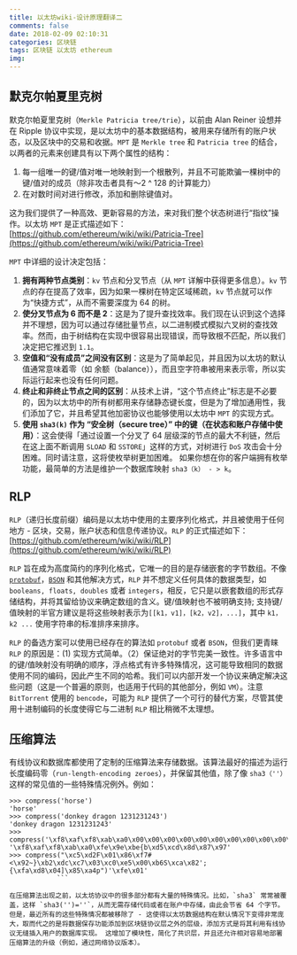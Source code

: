 ```yaml
---
title: 以太坊wiki-设计原理翻译二
comments: false
date: 2018-02-09 02:10:31
categories: 区块链
tags: 区块链 以太坊 ethereum
img:
---
```

## 默克尔帕夏里克树

默克尔帕夏里克树（`Merkle Patricia tree/trie`），以前由 Alan Reiner 设想并在 Ripple 协议中实现，是以太坊中的基本数据结构，被用来存储所有的账户状态，以及区块中的交易和收据。`MPT` 是 `Merkle tree` 和 `Patricia tree` 的结合，以两者的元素来创建具有以下两个属性的结构：

1. 每一组唯一的键/值对唯一地映射到一个根散列，并且不可能欺骗一棵树中的键/值对的成员（除非攻击者具有〜2 ^ 128 的计算能力）
2. 在对数时间对进行修改，添加和删除键值对。

这为我们提供了一种高效、更新容易的方法，来对我们整个状态树进行“指纹”操作。以太坊 `MPT` 是正式描述如下：[https://github.com/ethereum/wiki/wiki/Patricia-Tree](https://github.com/ethereum/wiki/wiki/Patricia-Tree)

`MPT` 中详细的设计决定包括：

1. **拥有两种节点类别**：`kv` 节点和分叉节点（从 `MPT` 详解中获得更多信息）。`kv` 节点的存在提高了效率，因为如果一棵树在特定区域稀疏，`kv` 节点就可以作为“快捷方式”，从而不需要深度为 64 的树。
2. **使分叉节点为 6 而不是 2**：这是为了提升查找效率。我们现在认识到这个选择并不理想，因为可以通过存储批量节点，以二进制模式模拟六叉树的查找效率。然而，由于树结构在实现中很容易出现错误，而导致根不匹配，所以我们决定把它推迟到 `1.1`。
3. **空值和“没有成员”之间没有区别**：这是为了简单起见，并且因为以太坊的默认值通常意味着零（如 余额（balance）），而且空字符串被用来表示零，所以实际运行起来也没有任何问题。
4. **终止和非终止节点之间的区别**：从技术上讲，“这个节点终止”标志是不必要的，因为以太坊中的所有树都用来存储静态键长度，但是为了增加通用性，我们添加了它，并且希望其他加密协议也能够使用以太坊中 `MPT` 的实现方式。
5. **使用 `sha3(k)` 作为 “安全树（secure tree）” 中的键（在状态和账户存储中使用）**：这会使得「通过设置一个分叉了 64 层级深的节点的最大不利链，然后在这上面不断调用 `SLOAD` 和 `SSTORE`」这样的方式，对树进行 `DoS` 攻击会十分困难。同时请注意，这将使枚举树更加困难。 如果你想在你的客户端拥有枚举功能，最简单的方法是维护一个数据库映射 `sha3（k） - > k`。

## RLP

`RLP`（递归长度前缀）编码是以太坊中使用的主要序列化格式，并且被使用于任何地方 - 区块，交易，账户状态和信息传递协议。`RLP` 的正式描述如下：[https://github.com/ethereum/wiki/wiki/RLP](https://github.com/ethereum/wiki/wiki/RLP)

`RLP` 旨在成为高度简约的序列化格式，它唯一的目的是存储嵌套的字节数组。不像 [`protobuf`](https://developers.google.com/protocol-buffers/docs/pythontutorial)，[`BSON`](http://bsonspec.org/) 和其他解决方式，`RLP` 并不想定义任何具体的数据类型，如 `booleans, floats, doubles` 或者 `integers`，相反，它只是以嵌套数组的形式存储结构，并将其留给协议来确定数组的含义。键/值映射也不被明确支持; 支持键/值映射的半官方建议是将这些映射表示为`[[k1，v1]，[k2，v2]，...]`，其中 `k1，k2 ...` 使用字符串的标准排序来排序。

`RLP` 的备选方案可以使用已经存在的算法如 `protobuf` 或者 `BSON`，但我们更青睐 `RLP` 的原因是：(1) 实现方式简单。（2）保证绝对的字节完美一致性。许多语言中的键/值映射没有明确的顺序，浮点格式有许多特殊情况，这可能导致相同的数据使用不同的编码，因此产生不同的哈希。我们可以内部开发一个协议来确定解决这些问题（这是一个普遍的原则，也适用于代码的其他部分，例如 `VM`）。注意 `BitTorrent` 使用的 `bencode`，可能为 `RLP` 提供了一个可行的替代方案，尽管其使用十进制编码的长度使得它与二进制 `RLP` 相比稍微不太理想。

## 压缩算法

有线协议和数据库都使用了定制的压缩算法来存储数据。该算法最好的描述为运行长度编码零（`run-length-encoding zeroes`），并保留其他值，除了像 `sha3（''）` 这样的常见值的一些特殊情况例外。例如：

```
>>> compress('horse')
'horse'
>>> compress('donkey dragon 1231231243')
'donkey dragon 1231231243'
>>> compress('\xf8\xaf\xf8\xab\xa0\x00\x00\x00\x00\x00\x00\x00\x00\x00\x00\x00\x00\x00\x00\x00\x00\x00\x00\x00\x00\x00\x00\x00\x00\x00\x00\x00\x00\x00\x00\x00\x00\x00\x00\x00\x00\x00\x00\x00\x00\x00\x00\x00\x00\x00\x00\x00\x00\x00\x00\x00\x00\x00\x00\x00\x00\x00\x00\x00\x00\x00\x00\x00\x00\x00\x00\x00\x00\x00\x00\x00\x00\x00\x00\x00\x00\x00\x00\x00\x00\x00\x00\x00\x00\x00\x00\x00\x00\x00\x00\x00\x00\x00\x00\x00\x00\x00\x00\x00\x00\x00\x00\x00\x00\x00\x00\x00\x00\x00\x00\x00\x00\x00\x00\x00\x00\x00\x00\x00\x00\x00\x00\x00\x00\x00\x00\x00\x00\x00\x00\x00\x00\x00\x00\x00\x00\x00\x00\x00\x00\x00\x00\x00\x00\x00\x00\x00\x00\x00\x00\x00\x00\x00\x00\x00\x00\x00\x00\xbe{b\xd5\xcd\x8d\x87\x97')
'\xf8\xaf\xf8\xab\xa0\xfe\x9e\xbe{b\xd5\xcd\x8d\x87\x97'
>>> compress("\xc5\xd2F\x01\x86\xf7#<\x92~}\xb2\xdc\xc7\x03\xc0\xe5\x00\xb6S\xca\x82';{\xfa\xd8\x04]\x85\xa4p")'\xfe\x01'
			```

在压缩算法出现之前，以太坊协议中的很多部分都有大量的特殊情况。比如，`sha3` 常常被覆盖，这样 `sha3('')=''`，从而无需存储代码或者在账户中存储，由此会节省 64 个字节。但是，最近所有的这些特殊情况都被移除了 - 这使得以太坊数据结构在默认情况下变得非常庞大，取而代之的是将数据保存功能添加到区块链协议层之外的层级，添加方式是将其利用有线协议无缝插入用户的数据库实现。 这增加了模块性，简化了共识层，并且还允许相对容易地部署压缩算法的升级（例如，通过网络协议版本）。
